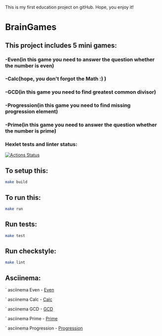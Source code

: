 This is my first education project on gitHub. Hope, you enjoy it!

#			 BrainGames
	
## 	This project includes 5 mini games: 
###		 -Even(in this game you need to answer the question whether the number is even)
###		 -Calc(hope, you don't forgot the Math :) )
###		 -GСD(in this game you need to find greatest common divisor)
###		 -Progression(in this game you need to find missing progression element)
###		 -Prime(in this game you need to answer the question whether the number is prime)


### Hexlet tests and linter status:
[![Actions Status](https://github.com/markiMiracle/java-project-61/actions/workflows/hexlet-check.yml/badge.svg)](https://github.com/markiMiracle/java-project-61/actions)

## To setup this:

```bash
make build
```

## To run this: 

```bash
make run
```

## Run tests:

```bash
make test
```

## Run checkstyle:

```bash
make lint
```
## Asciinema:


`      asciinema Even - [Even](https://asciinema.org/connect/333c0920-8c65-4799-b79e-0ac8782264a9)
       
`     asciinema Calc - [Calc](https://asciinema.org/a/wgoQnO1HNTPLQ6hr3rA4jBVSm)       
       
`    asciinema GCD - [GCD](https://asciinema.org/a/gF52FlwruD4LpFNHHwJcsrLs8)
       
`      asciinema Prime - [Prime](https://asciinema.org/a/qeJBDy2i1vMmpazkzFXSdgFTq)
       
`     asciinema Progression - [Progression](https://asciinema.org/a/RwUIXsR9mdoDYiBSEnpdMCJPX)
